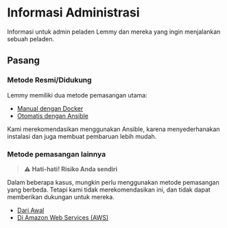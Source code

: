# Informasi Administrasi

Informasi untuk admin peladen Lemmy dan mereka yang ingin menjalankan sebuah peladen.

## Pasang
### Metode Resmi/Didukung

Lemmy memiliki dua metode pemasangan utama: 
- [Manual dengan Docker](install_docker.md)
- [Otomatis dengan Ansible](install_ansible.md)

Kami merekomendasikan menggunakan Ansible, karena menyederhanakan instalasi dan juga membuat pembaruan lebih mudah.

### Metode pemasangan lainnya
> ⚠️ **Hati-hati! Risiko Anda sendiri**

Dalam beberapa kasus, mungkin perlu menggunakan metode pemasangan yang berbeda. Tetapi kami tidak merekomendasikan ini, dan tidak dapat memberikan dukungan untuk mereka.
- [Dari Awal](from_scratch.md)
- [Di Amazon Web Services (AWS)](on_aws.md)
